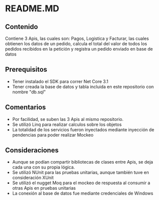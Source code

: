 # README.MD

## Contenido
Contiene 3 Apis, las cuales son: Pagos, Logistica y Facturar, las cuales obtienen los datos de un pedido, calcula el total del valor de todos los pedidos recibidos en la petición y registra un pedido enviado en base de datos

## Prerequisitos
- Tener instalado el SDK para correr Net Core 3.1
- Tener creada la base de datos y tabla incluida en este repositorio con nombre "db.sql"

## Comentarios
- Por facilidad, se suben las 3 Apis al mismo repositorio.
- Se utilizó Linq para realizar calculos sobre los objetos
- La totalidad de los servicios fueron inyectados mediante inyección de pendencias para poder realizar Mockeo

## Consideraciones
- Aunque se podían compartir bibliotecas de clases entre Apis, se deja cada una con su propia lógica.
- Se utilizó NUnit para las pruebas unitarias, aunque también tuve en consideración XUnit
- Se utilizó el nugget Moq para el mockeo de respuesta al consumir a otras Apis en pruebas unitarias
- La conexión al base de datos fue mediante credenciales de Windows
